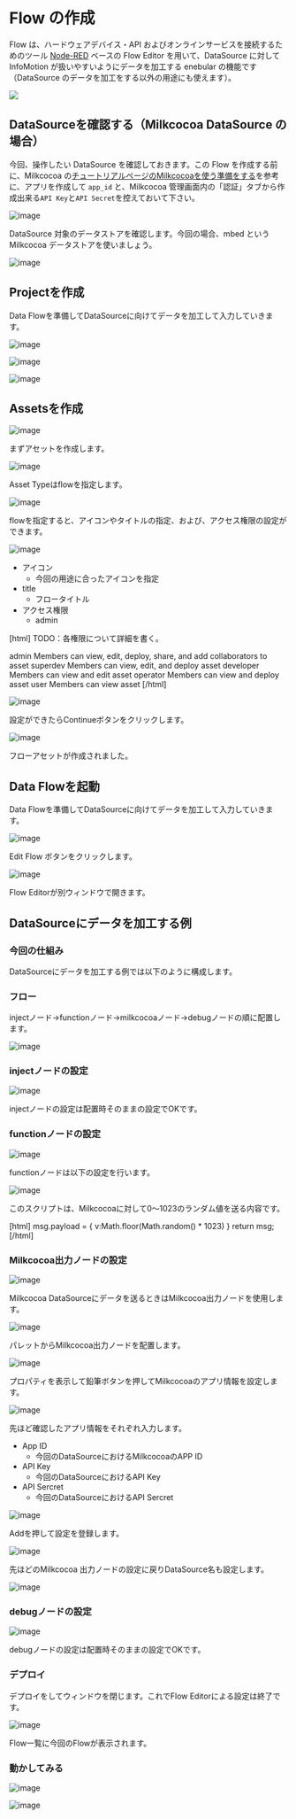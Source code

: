 # Flow の作成

Flow は、ハードウェアデバイス・API およびオンラインサービスを接続するためのツール <a href="https://nodered.jp/" target="_blank">Node-RED</a> ベースの Flow Editor を用いて、DataSource に対して InfoMotion が扱いやすいようにデータを加工する enebular の機能です（DataSource のデータを加工をする以外の用途にも使えます）。

![](/ja/public/images/developers/enebular-developers-aboutflow.png)

## DataSourceを確認する（Milkcocoa DataSource の場合）

今回、操作したい DataSource を確認しておきます。この Flow を作成する前に、Milkcocoa の[チュートリアルページのMilkcocoaを使う準備をする](https://mlkcca.com/tutorial/page2.html)を参考に、アプリを作成して `app_id` と、Milkcocoa 管理画面内の「認証」タブから作成出来る`API Key`と`API Secret`を控えておいて下さい。

![image](/ja/public/images/developers/Flow/CreateFlow/flow-create-flow_01.png)

DataSource 対象のデータストアを確認します。今回の場合、mbed という Milkcocoa データストアを使いましょう。

![image](/ja/public/images/developers/Flow/CreateFlow/flow-create-flow_02.png)



## Projectを作成

Data Flowを準備してDataSourceに向けてデータを加工して入力していきます。

![image](/ja/public/images/developers/Flow/CreateFlow/flow-create-flow_03.png)

![image](/ja/public/images/developers/Flow/CreateFlow/flow-create-flow_04.png)

![image](/ja/public/images/developers/Flow/CreateFlow/flow-create-flow_05.png)

## Assetsを作成

![image](/ja/public/images/developers/Flow/CreateFlow/flow-create-flow_06.png)

まずアセットを作成します。

![image](/ja/public/images/developers/Flow/CreateFlow/flow-create-flow_07.png)

Asset Typeはflowを指定します。

![image](/ja/public/images/developers/Flow/CreateFlow/flow-create-flow_08.png)

flowを指定すると、アイコンやタイトルの指定、および、アクセス権限の設定ができます。

![image](/ja/public/images/developers/Flow/CreateFlow/flow-create-flow_09.png)

* アイコン
    * 今回の用途に合ったアイコンを指定
* title
    * フロータイトル
* アクセス権限
    * admin

<div>[html]
TODO：各権限について詳細を書く。

admin
Members can view, edit, deploy, share, and add collaborators to asset
superdev
Members can view, edit, and deploy asset
developer
Members can view and edit asset
operator
Members can view and deploy asset
user
Members can view asset
[/html]</div>

![image](/ja/public/images/developers/Flow/CreateFlow/flow-create-flow_10.png)

設定ができたらContinueボタンをクリックします。

![image](/ja/public/images/developers/Flow/CreateFlow/flow-create-flow_11.png)

フローアセットが作成されました。

## Data Flowを起動

Data Flowを準備してDataSourceに向けてデータを加工して入力していきます。

![image](/ja/public/images/developers/Flow/CreateFlow/flow-create-flow_12.png)

Edit Flow ボタンをクリックします。

![image](/ja/public/images/developers/Flow/CreateFlow/flow-create-flow_13.png)

Flow Editorが別ウィンドウで開きます。

## DataSourceにデータを加工する例

### 今回の仕組み

DataSourceにデータを加工する例では以下のように構成します。

### フロー

injectノード→functionノード→milkcocoaノード→debugノードの順に配置します。

![image](/ja/public/images/developers/Flow/CreateFlow/flow-create-flow_14.png)

### injectノードの設定

![image](/ja/public/images/developers/Flow/CreateFlow/flow-create-flow_15.png)

injectノードの設定は配置時そのままの設定でOKです。

### functionノードの設定

![image](/ja/public/images/developers/Flow/CreateFlow/flow-create-flow_16.png)

functionノードは以下の設定を行います。

![image](/ja/public/images/developers/Flow/CreateFlow/flow-create-flow_17.png)

このスクリプトは、Milkcocoaに対して0～1023のランダム値を送る内容です。

<div>[html]
msg.payload = {
    v:Math.floor(Math.random() * 1023)
}
return msg;
[/html]</div>

### Milkcocoa出力ノードの設定

![image](/ja/public/images/developers/Flow/CreateFlow/flow-create-flow_18.png)

Milkcocoa DataSourceにデータを送るときはMilkcocoa出力ノードを使用します。

![image](/ja/public/images/developers/Flow/CreateFlow/flow-create-flow_19.png)

パレットからMilkcocoa出力ノードを配置します。

![image](/ja/public/images/developers/Flow/CreateFlow/flow-create-flow_20.png)

プロパティを表示して鉛筆ボタンを押してMilkcocoaのアプリ情報を設定します。

![image](/ja/public/images/developers/Flow/CreateFlow/flow-create-flow_21.png)

先ほど確認したアプリ情報をそれぞれ入力します。

* App ID
    * 今回のDataSourceにおけるMilkcocoaのAPP ID
* API Key
    * 今回のDataSourceにおけるAPI Key
* API Sercret
    * 今回のDataSourceにおけるAPI Sercret

![image](/ja/public/images/developers/Flow/CreateFlow/flow-create-flow_22.png)

Addを押して設定を登録します。

![image](/ja/public/images/developers/Flow/CreateFlow/flow-create-flow_23.png)

先ほどのMilkcocoa 出力ノードの設定に戻りDataSource名も設定します。

![image](/ja/public/images/developers/Flow/CreateFlow/flow-create-flow_24.png)


### debugノードの設定

![image](/ja/public/images/developers/Flow/CreateFlow/flow-create-flow_25.png)

debugノードの設定は配置時そのままの設定でOKです。

### デプロイ

デプロイをしてウィンドウを閉じます。これでFlow Editorによる設定は終了です。

![image](/ja/public/images/developers/Flow/CreateFlow/flow-create-flow_26.png)


Flow一覧に今回のFlowが表示されます。

### 動かしてみる

![image](/ja/public/images/developers/Flow/CreateFlow/flow-create-flow_27.png)

![image](/ja/public/images/developers/Flow/CreateFlow/flow-create-flow_28.png)